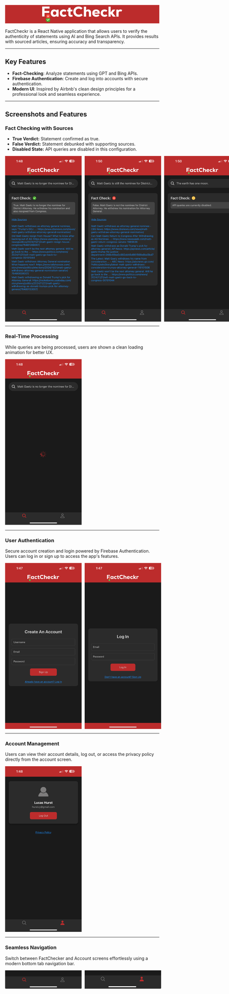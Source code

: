 <img src="./assets/banner.png" alt="FactChecker Banner" style="width: 100%; max-height: 200px; object-fit: cover;">

FactCheckr is a React Native application that allows users to verify the authenticity of statements using AI and Bing Search APIs. It provides results with sourced articles, ensuring accuracy and transparency.

---

## Key Features
- **Fact-Checking**: Analyze statements using GPT and Bing APIs.
- **Firebase Authentication**: Create and log into accounts with secure authentication.
- **Modern UI**: Inspired by Airbnb's clean design principles for a professional look and seamless experience.

---

## Screenshots and Features

### Fact Checking with Sources
- **True Verdict:** Statement confirmed as true.
- **False Verdict:** Statement debunked with supporting sources.
- **Disabled State:** API queries are disabled in this configuration.

<div style="display: flex; gap: 10px;">
  <img src="./assets/showcase/true-fact-check.PNG" alt="True Fact Check" width="250"/>
  <img src="./assets/showcase/false-fact-check.PNG" alt="False Fact Check" width="250"/>
  <img src="./assets/showcase/disabled.PNG" alt="Disabled Fact Check" width="250"/>
</div>

---

### Real-Time Processing
While queries are being processed, users are shown a clean loading animation for better UX.

<img src="./assets/showcase/factchecking.PNG" alt="Loading Animation" width="250"/>

---

### User Authentication
Secure account creation and login powered by Firebase Authentication. Users can log in or sign up to access the app's features.

<div style="display: flex; gap: 10px;">
  <img src="./assets/showcase/sign-up.PNG" alt="Sign Up Screen" width="250"/>
  <img src="./assets/showcase/log-in.PNG" alt="Log In Screen" width="250"/>
</div>

---

### Account Management
Users can view their account details, log out, or access the privacy policy directly from the account screen.

<img src="./assets/showcase/account.PNG" alt="Account Screen" width="250"/>

---

### Seamless Navigation
Switch between FactChecker and Account screens effortlessly using a modern bottom tab navigation bar.

<div style="display: flex; gap: 10px;">
  <img src="./assets/showcase/nav1.jpg" alt="Navigation Tab 1" width="250"/>
  <img src="./assets/showcase/nav2.jpg" alt="Navigation Tab 2" width="250"/>
</div>